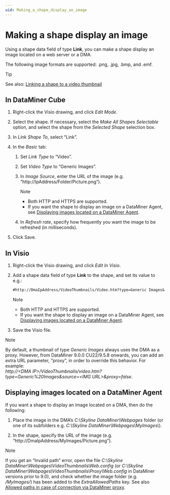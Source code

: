 ```yaml
---
uid: Making_a_shape_display_an_image
---
```


# Making a shape display an image

Using a shape data field of type **Link**, you can make a shape display an image located on a web server or a DMA.

The following image formats are supported: .png, .jpg, .bmp, and .emf.

> [!TIP]
> See also:
> [Linking a shape to a video thumbnail](xref:Linking_a_shape_to_a_video_thumbnail)

## In DataMiner Cube

1. Right-click the Visio drawing, and click *Edit Mode*.

2. Select the shape. If necessary, select the *Make All Shapes Selectable* option, and select the shape from the *Selected Shape* selection box.

3. In *Link Shape To*, select “Link”.

4. In the *Basic* tab:

    1. Set *Link Type* to “Video”.

    2. Set *Video Type* to “Generic Images”.

    3. In *Image Source*, enter the URL of the image (e.g. “http://IpAddress/Folder/Picture.png”).

        > [!NOTE]
        > - Both HTTP and HTTPS are supported.
        > - If you want the shape to display an image on a DataMiner Agent, see [Displaying images located on a DataMiner Agent](#displaying-images-located-on-a-dataminer-agent).

    4. In *Refresh rate*, specify how frequently you want the image to be refreshed (in milliseconds).

5. Click Save.

## In Visio

1. Right-click the Visio drawing, and click *Edit In Visio*.

2. Add a shape data field of type **Link** to the shape, and set its value to e.g.:

    ```txt
    #http://DmaIpAddress/VideoThumbnails/Video.htm?type=Generic Images&source=http://IpAddress/Folder/Picture.png&refresh=5000
    ```

    > [!NOTE]
    > - Both HTTP and HTTPS are supported.
    > - If you want the shape to display an image on a DataMiner Agent, see [Displaying images located on a DataMiner Agent](#displaying-images-located-on-a-dataminer-agent).

3. Save the Visio file.

> [!NOTE]
> By default, a thumbnail of type *Generic Images* always uses the DMA as a proxy. However, from DataMiner 9.0.0 CU22/9.5.8 onwards, you can add an extra URL parameter, “proxy”, in order to override this behavior. For example: <br>*http://\<DMA IP>/VideoThumbnails/video.htm?type=Generic%20Images&source=\<IMG URL>&proxy=false*.

## Displaying images located on a DataMiner Agent

If you want a shape to display an image located on a DMA, then do the following:

1. Place the image in the DMA’s *C:\\Skyline DataMiner\\Webpages* folder (or one of its subfolders e.g. *C:\\Skyline DataMiner\\Webpages\\MyImages\\*).

2. In the shape, specify the URL of the image (e.g. “http://DmaIpAddress/MyImages/Picture.png”).

> [!NOTE]
> If you get an “Invalid path” error, open the file *C:\\Skyline DataMiner\\Webpages\\VideoThumbnails\\Web.config* (or *C:\\Skyline DataMiner\\Webpages\\VideoThumbnails\\Proxy\\Web.config* in DataMiner versions prior to 9.0), and check whether the image folder (e.g. */MyImages/*) has been added to the *ExtraAllowedPaths* key. See also [Allowed paths in case of connection via DataMiner proxy](xref:Linking_a_shape_to_a_video_thumbnail#allowed-paths-in-case-of-connection-via-dataminer-proxy).
>
